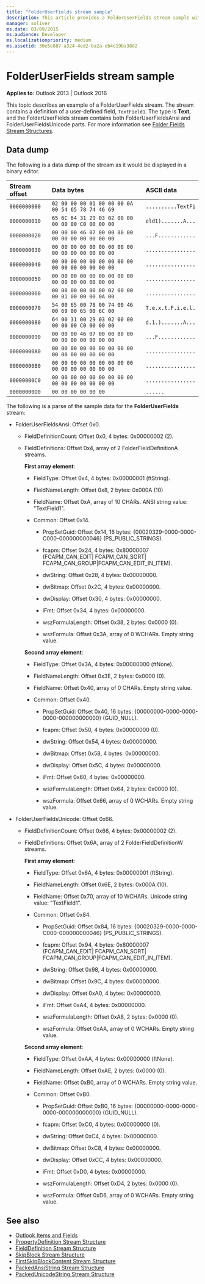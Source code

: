 ```yaml
---
title: "FolderUserFields stream sample"
description: This article provides a FolderUserFields stream sample with sample data.
manager: soliver
ms.date: 03/09/2015
ms.audience: Developer
ms.localizationpriority: medium
ms.assetid: 30e5e887-a324-4ed2-ba2a-eb4c19ba38d2
---
```


# FolderUserFields stream sample

**Applies to**: Outlook 2013 | Outlook 2016
  
This topic describes an example of a FolderUserFields stream. The stream contains a definition of a user-defined field, `TextField1`. The type is **Text**, and the FolderUserFields stream contains both FolderUserFieldsAnsi and FolderUserFieldsUnicode parts. For more information see [Folder Fields Stream Structures](folder-fields-stream-structures.md).
  
## Data dump

The following is a data dump of the stream as it would be displayed in a binary editor.
  
|Stream offset|Data bytes|ASCII data|
|:-----|:-----|:-----|
| `0000000000` <br/> | `02 00 00 00 01 00 00 00 0A 00 54 65 78 74 46 69` <br/> | `..........TextFi` <br/> |
| `0000000010` <br/> | `65 6C 64 31 29 03 02 00 00 00 00 00 C0 00 00 00` <br/> | `eld1).......A...` <br/> |
| `0000000020` <br/> | `00 00 00 46 07 00 00 80 00 00 00 00 00 00 00 00` <br/> | `...F............` <br/> |
| `0000000030` <br/> | `00 00 00 00 00 00 00 00 00 00 00 00 00 00 00 00` <br/> | `................` <br/> |
| `0000000040` <br/> | `00 00 00 00 00 00 00 00 00 00 00 00 00 00 00 00` <br/> | `................` <br/> |
| `0000000050` <br/> | `00 00 00 00 00 00 00 00 00 00 00 00 00 00 00 00` <br/> | `................` <br/> |
| `0000000060` <br/> | `00 00 00 00 00 00 02 00 00 00 01 00 00 00 0A 00` <br/> | `................` <br/> |
| `0000000070` <br/> | `54 00 65 00 78 00 74 00 46 00 69 00 65 00 6C 00` <br/> | `T.e.x.t.F.i.e.l.` <br/> |
| `0000000080` <br/> | `64 00 31 00 29 03 02 00 00 00 00 00 C0 00 00 00` <br/> | `d.1.).......A...` <br/> |
| `0000000090` <br/> | `00 00 00 46 07 00 00 80 00 00 00 00 00 00 00 00` <br/> | `...F............` <br/> |
| `00000000A0` <br/> | `00 00 00 00 00 00 00 00 00 00 00 00 00 00 00 00` <br/> | `................` <br/> |
| `00000000B0` <br/> | `00 00 00 00 00 00 00 00 00 00 00 00 00 00 00 00` <br/> | `................` <br/> |
| `00000000C0` <br/> | `00 00 00 00 00 00 00 00 00 00 00 00 00 00 00 00` <br/> | `................` <br/> |
| `00000000D0` <br/> | `00 00 00 00 00 00` <br/> | `......` <br/> |

The following is a parse of the sample data for the **FolderUserFields** stream:
  
- FolderUserFieldsAnsi: Offset 0x0.

  - FieldDefinitionCount: Offset 0x0, 4 bytes: 0x00000002 (2).

  - FieldDefinitions: Offset 0x4, array of 2 FolderFieldDefinitionA streams.

    **First array element**:

    - FieldType: Offset 0x4, 4 bytes: 0x00000001 (ftString).

    - FieldNameLength: Offset 0x8, 2 bytes: 0x000A (10)

    - FieldName: Offset 0xA, array of 10 CHARs. ANSI string value: "TextField1".

    - Common: Offset 0x14.

      - PropSetGuid: Offset 0x14, 16 bytes: {00020329-0000-0000-C000-000000000046} (PS_PUBLIC_STRINGS).

      - fcapm: Offset 0x24, 4 bytes: 0x80000007 (FCAPM_CAN_EDIT| FCAPM_CAN_SORT| FCAPM_CAN_GROUP|FCAPM_CAN_EDIT_IN_ITEM).

      - dwString: Offset 0x28, 4 bytes: 0x00000000.

      - dwBitmap: Offset 0x2C, 4 bytes: 0x00000000.

      - dwDisplay: Offset 0x30, 4 bytes: 0x00000000.

      - iFmt: Offset 0x34, 4 bytes: 0x00000000.

      - wszFormulaLength: Offset 0x38, 2 bytes: 0x0000 (0).

      - wszFormula: Offset 0x3A, array of 0 WCHARs. Empty string value.

    **Second array element**:

    - FieldType: Offset 0x3A, 4 bytes: 0x00000000 (ftNone).

    - FieldNameLength: Offset 0x3E, 2 bytes: 0x0000 (0).

    - FieldName: Offset 0x40, array of 0 CHARs. Empty string value.

    - Common: Offset 0x40.

      - PropSetGuid: Offset 0x40, 16 bytes: {00000000-0000-0000-0000-000000000000} (GUID_NULL).

      - fcapm: Offset 0x50, 4 bytes: 0x00000000 (0).

      - dwString: Offset 0x54, 4 bytes: 0x00000000.

      - dwBitmap: Offset 0x58, 4 bytes: 0x00000000.

      - dwDisplay: Offset 0x5C, 4 bytes: 0x00000000.

      - iFmt: Offset 0x60, 4 bytes: 0x00000000.

      - wszFormulaLength: Offset 0x64, 2 bytes: 0x0000 (0).

      - wszFormula: Offset 0x66, array of 0 WCHARs. Empty string value.

- FolderUserFieldsUnicode: Offset 0x66.

  - FieldDefinitionCount: Offset 0x66, 4 bytes: 0x00000002 (2).

  - FieldDefinitions: Offset 0x6A, array of 2 FolderFieldDefinitionW streams.

    **First array element**:

    - FieldType: Offset 0x6A, 4 bytes: 0x00000001 (ftString).

    - FieldNameLength: Offset 0x6E, 2 bytes: 0x000A (10).

    - FieldName: Offset 0x70, array of 10 WCHARs. Unicode string value: "TextField1".

    - Common: Offset 0x84.

      - PropSetGuid: Offset 0x84, 16 bytes: {00020329-0000-0000-C000-000000000046} (PS_PUBLIC_STRINGS).

      - fcapm: Offset 0x94, 4 bytes: 0x80000007 (FCAPM_CAN_EDIT| FCAPM_CAN_SORT| FCAPM_CAN_GROUP|FCAPM_CAN_EDIT_IN_ITEM).

      - dwString: Offset 0x98, 4 bytes: 0x00000000.

      - dwBitmap: Offset 0x9C, 4 bytes: 0x00000000.

      - dwDisplay: Offset 0xA0, 4 bytes: 0x00000000.

      - iFmt: Offset 0xA4, 4 bytes: 0x00000000.

      - wszFormulaLength: Offset 0xA8, 2 bytes: 0x0000 (0).

      - wszFormula: Offset 0xAA, array of 0 WCHARs. Empty string value.

    **Second array element**:

    - FieldType: Offset 0xAA, 4 bytes: 0x00000000 (ftNone).

    - FieldNameLength: Offset 0xAE, 2 bytes: 0x0000 (0).

    - FieldName: Offset 0xB0, array of 0 WCHARs. Empty string value.

    - Common: Offset 0xB0.

      - PropSetGuid: Offset 0xB0, 16 bytes: {00000000-0000-0000-0000-000000000000} (GUID_NULL).

      - fcapm: Offset 0xC0, 4 bytes: 0x00000000 (0).

      - dwString: Offset 0xC4, 4 bytes: 0x00000000.

      - dwBitmap: Offset 0xC8, 4 bytes: 0x00000000.

      - dwDisplay: Offset 0xCC, 4 bytes: 0x00000000.

      - iFmt: Offset 0xD0, 4 bytes: 0x00000000.

      - wszFormulaLength: Offset 0xD4, 2 bytes: 0x0000 (0).

      - wszFormula: Offset 0xD6, array of 0 WCHARs. Empty string value.

## See also

- [Outlook Items and Fields](outlook-items-and-fields.md)
- [PropertyDefinition Stream Structure](propertydefinition-stream-structure.md)
- [FieldDefinition Stream Structure](fielddefinition-stream-structure.md)
- [SkipBlock Stream Structure](skipblock-stream-structure.md)
- [FirstSkipBlockContent Stream Structure](firstskipblockcontent-stream-structure.md)
- [PackedAnsiString Stream Structure](packedansistring-stream-structure.md)
- [PackedUnicodeString Stream Structure](packedunicodestring-stream-structure.md)
